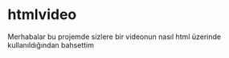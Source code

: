 # htmlvideo
Merhabalar bu projemde sizlere bir videonun nasıl html üzerinde kullanıldığından bahsettim
